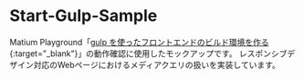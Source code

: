 # Start-Gulp-Sample
Matium Playground「[gulp を使ったフロントエンドのビルド環境を作る](http://play.matium.jp/environment/start-gulp){:target="_blank"}」の動作確認に使用したモックアップです。
レスポンシブデザイン対応のWebページにおけるメディアクエリの扱いを実装しています。
